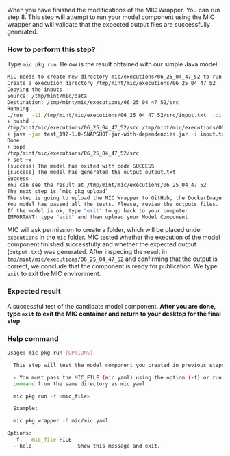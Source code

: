 When you have finished the modifications of the MIC Wrapper. You can run step 8. This step will attempt to run your model component using the MIC wrapper and will validate that the expected output files are successfully generated.

### How to perform this step?

Type `mic pkg run`. Below is the result obtained with our simple Java model:

```bash
MIC needs to create new directory mic/executions/06_25_04_47_52 to run the model component Do you want to continue [Y/n]: Y
Create a execution directory /tmp/mint/mic/executions/06_25_04_47_52
Copying the inputs
Source: /tmp/mint/mic/data
Destination: /tmp/mint/mic/executions/06_25_04_47_52/src
Running
./run   -i1 /tmp/mint/mic/executions/06_25_04_47_52/src/input.txt  -o1 output_txt.txt  -p1 1350
+ pushd .
/tmp/mint/mic/executions/06_25_04_47_52/src /tmp/mint/mic/executions/06_25_04_47_52/src
+ java -jar test_192-1.0-SNAPSHOT-jar-with-dependencies.jar -i input.txt -p 1500 -o output.txt
Done
+ popd
/tmp/mint/mic/executions/06_25_04_47_52/src
+ set +x
[success] The model has exited with code SUCCESS
[success] The model has generated the output output.txt
Success
You can see the result at /tmp/mint/mic/executions/06_25_04_47_52
The next step is `mic pkg upload`
The step is going to upload the MIC Wrapper to GitHub, the DockerImage on DockerHub and the Model Configuration on the MINT Model Catalog
You model has passed all the tests. Please, review the outputs files.
If the model is ok, type "exit" to go back to your computer
IMPORTANT: type "exit" and then upload your Model Component
```

MIC will ask permission to create a folder, which will be placed under `executions` in the `mic` folder. MIC tested whether the execution of the model component finished successfully and whether the expected output (`output.txt`) was generated. After inspecing the result in `tmp/mint/mic/executions/06_25_04_47_52` and confirming that the output is correct, we conclude that the component is ready for publication. We type `exit` to exit the MIC environment.


### Expected result
A successful test of the candidate model component. **After you are done,  type `exit` to exit the MIC container and return to your desktop for the final step**.

### Help command
```bash
Usage: mic pkg run [OPTIONS]

  This step will test the model component you created in previous steps.

  - You must pass the MIC_FILE (mic.yaml) using the option (-f) or run the
  command from the same directory as mic.yaml

  mic pkg run -f <mic_file>

  Example:

  mic pkg wrapper -f mic/mic.yaml

Options:
  -f, --mic_file FILE
  --help               Show this message and exit.
```